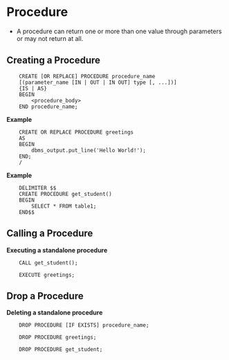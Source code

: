 # Procedure

* A procedure can return one or more than one value through parameters or may not return at all.

## Creating a Procedure

        CREATE [OR REPLACE] PROCEDURE procedure_name
        [(parameter_name [IN | OUT | IN OUT] type [, ...])] 
        {IS | AS} 
        BEGIN
            <procedure_body>
        END procedure_name;


**Example**

        CREATE OR REPLACE PROCEDURE greetings 
        AS 
        BEGIN 
            dbms_output.put_line('Hello World!'); 
        END; 
        /

**Example**

        DELIMITER $$  
        CREATE PROCEDURE get_student()  
        BEGIN  
            SELECT * FROM table1;  
        END$$  


## Calling a Procedure

**Executing a standalone procedure**

        CALL get_student();

        EXECUTE greetings;



## Drop a Procedure

**Deleting a standalone procedure**

        DROP PROCEDURE [IF EXISTS] procedure_name;

        DROP PROCEDURE greetings;

        DROP PROCEDURE get_student;